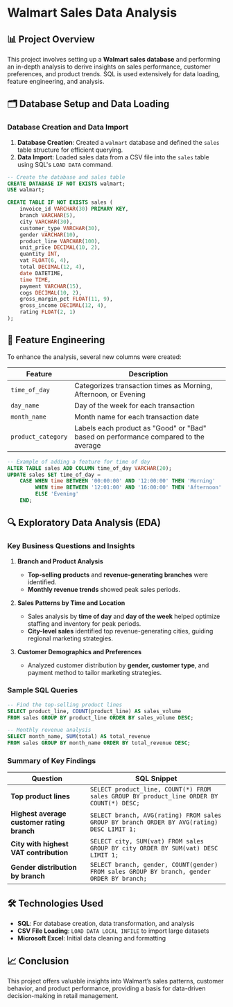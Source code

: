 # Walmart Sales Data Analysis

## 📊 Project Overview
This project involves setting up a **Walmart sales database** and performing an in-depth analysis to derive insights on sales performance, customer preferences, and product trends. SQL is used extensively for data loading, feature engineering, and analysis.

## 🗂️ Database Setup and Data Loading

### Database Creation and Data Import
1. **Database Creation**: Created a `walmart` database and defined the `sales` table structure for efficient querying.
2. **Data Import**: Loaded sales data from a CSV file into the `sales` table using SQL's `LOAD DATA` command.

```sql
-- Create the database and sales table
CREATE DATABASE IF NOT EXISTS walmart;
USE walmart;

CREATE TABLE IF NOT EXISTS sales (
    invoice_id VARCHAR(30) PRIMARY KEY,
    branch VARCHAR(5),
    city VARCHAR(30),
    customer_type VARCHAR(30),
    gender VARCHAR(10),
    product_line VARCHAR(100),
    unit_price DECIMAL(10, 2),
    quantity INT,
    vat FLOAT(6, 4),
    total DECIMAL(12, 4),
    date DATETIME,
    time TIME,
    payment VARCHAR(15),
    cogs DECIMAL(10, 2),
    gross_margin_pct FLOAT(11, 9),
    gross_income DECIMAL(12, 4),
    rating FLOAT(2, 1)
);
```

## 🧩 Feature Engineering
To enhance the analysis, several new columns were created:

| Feature             | Description                                     |
|---------------------|-------------------------------------------------|
| `time_of_day`       | Categorizes transaction times as Morning, Afternoon, or Evening |
| `day_name`          | Day of the week for each transaction            |
| `month_name`        | Month name for each transaction date            |
| `product_category`  | Labels each product as "Good" or "Bad" based on performance compared to the average |

```sql
-- Example of adding a feature for time of day
ALTER TABLE sales ADD COLUMN time_of_day VARCHAR(20);
UPDATE sales SET time_of_day = 
    CASE WHEN time BETWEEN '00:00:00' AND '12:00:00' THEN 'Morning'
         WHEN time BETWEEN '12:01:00' AND '16:00:00' THEN 'Afternoon'
         ELSE 'Evening'
    END;
```

## 🔍 Exploratory Data Analysis (EDA)

### Key Business Questions and Insights
1. **Branch and Product Analysis**
   - **Top-selling products** and **revenue-generating branches** were identified.
   - **Monthly revenue trends** showed peak sales periods.

2. **Sales Patterns by Time and Location**
   - Sales analysis by **time of day** and **day of the week** helped optimize staffing and inventory for peak periods.
   - **City-level sales** identified top revenue-generating cities, guiding regional marketing strategies.

3. **Customer Demographics and Preferences**
   - Analyzed customer distribution by **gender, customer type**, and payment method to tailor marketing strategies.

### Sample SQL Queries
```sql
-- Find the top-selling product lines
SELECT product_line, COUNT(product_line) AS sales_volume
FROM sales GROUP BY product_line ORDER BY sales_volume DESC;

-- Monthly revenue analysis
SELECT month_name, SUM(total) AS total_revenue
FROM sales GROUP BY month_name ORDER BY total_revenue DESC;
```

### Summary of Key Findings
| Question                                         | SQL Snippet                                                                                              |
|--------------------------------------------------|----------------------------------------------------------------------------------------------------------|
| **Top product lines**                            | `SELECT product_line, COUNT(*) FROM sales GROUP BY product_line ORDER BY COUNT(*) DESC;`                 |
| **Highest average customer rating branch**       | `SELECT branch, AVG(rating) FROM sales GROUP BY branch ORDER BY AVG(rating) DESC LIMIT 1;`               |
| **City with highest VAT contribution**           | `SELECT city, SUM(vat) FROM sales GROUP BY city ORDER BY SUM(vat) DESC LIMIT 1;`                         |
| **Gender distribution by branch**                | `SELECT branch, gender, COUNT(gender) FROM sales GROUP BY branch, gender ORDER BY branch;`               |

## 🛠️ Technologies Used
- **SQL**: For database creation, data transformation, and analysis
- **CSV File Loading**: `LOAD DATA LOCAL INFILE` to import large datasets
- **Microsoft Excel**: Initial data cleaning and formatting

## 📈 Conclusion
This project offers valuable insights into Walmart’s sales patterns, customer behavior, and product performance, providing a basis for data-driven decision-making in retail management.
